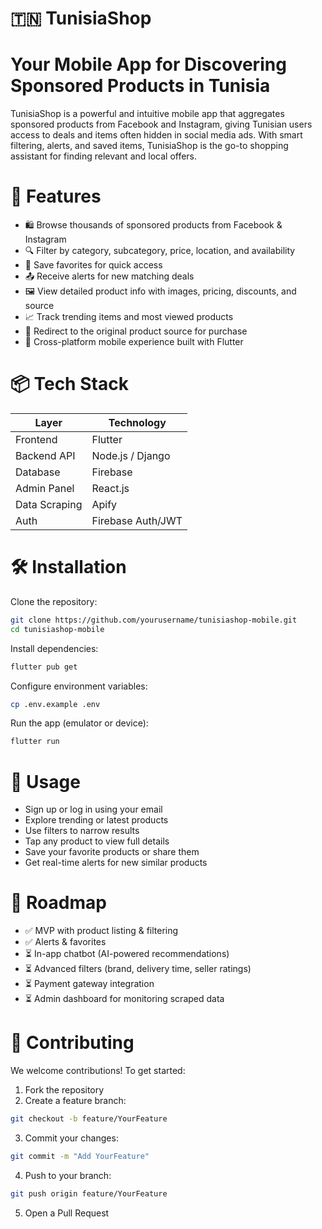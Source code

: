 # 🇹🇳 TunisiaShop
# Your Mobile App for Discovering Sponsored Products in Tunisia

TunisiaShop is a powerful and intuitive mobile app that aggregates sponsored products from Facebook and Instagram, giving Tunisian users access to deals and items often hidden in social media ads. With smart filtering, alerts, and saved items, TunisiaShop is the go-to shopping assistant for finding relevant and local offers.



# 🚀 Features
- 🛍️ Browse thousands of sponsored products from Facebook & Instagram
- 🔍 Filter by category, subcategory, price, location, and availability
- 📌 Save favorites for quick access
- 📤 Receive alerts for new matching deals
- 🖼️ View detailed product info with images, pricing, discounts, and source
- 📈 Track trending items and most viewed products
- 🔗 Redirect to the original product source for purchase
- 📱 Cross-platform mobile experience built with Flutter



# 📦 Tech Stack
| Layer         | Technology         |
|---------------|-------------------|
| Frontend      | Flutter           |
| Backend API   | Node.js / Django  |
| Database      | Firebase          |
| Admin Panel   | React.js          |
| Data Scraping | Apify             |
| Auth          | Firebase Auth/JWT |


# 🛠 Installation
Clone the repository:
```bash
git clone https://github.com/yourusername/tunisiashop-mobile.git
cd tunisiashop-mobile
```
Install dependencies:
```bash 
flutter pub get
```
Configure environment variables:
```bash
cp .env.example .env
```
Run the app (emulator or device):
```bash
flutter run
```

# 🧪 Usage
- Sign up or log in using your email
- Explore trending or latest products
- Use filters to narrow results
- Tap any product to view full details
- Save your favorite products or share them
- Get real-time alerts for new similar products


# 📍 Roadmap
- ✅ MVP with product listing & filtering
- ✅ Alerts & favorites
- ⏳ In-app chatbot (AI-powered recommendations)
- ⏳ Advanced filters (brand, delivery time, seller ratings)
- ⏳ Payment gateway integration
- ⏳ Admin dashboard for monitoring scraped data

# 🤝 Contributing
We welcome contributions!
To get started:
1. Fork the repository
2. Create a feature branch:
```bash
git checkout -b feature/YourFeature
```
3. Commit your changes:
```bash 
git commit -m "Add YourFeature"
```
4. Push to your branch:
```bash
git push origin feature/YourFeature
```
5. Open a Pull Request
